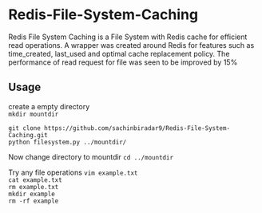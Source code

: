 # Redis-File-System-Caching

Redis File System Caching is a File System with Redis cache for efficient read operations. A wrapper was created around Redis for features such as time_created, last_used and optimal cache replacement policy. The performance of read request for file was seen to be improved by 15%



## Usage
create a empty directory  
`mkdir mountdir`

`git clone https://github.com/sachinbiradar9/Redis-File-System-Caching.git`  
`python filesystem.py ../mountdir/`

Now change directory to mountdir 
`cd ../mountdir`

Try any file operations
`vim example.txt`  
`cat example.txt`  
`rm example.txt`  
`mkdir example`  
`rm -rf example`
